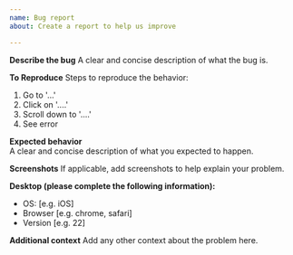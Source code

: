 ```yaml
---
name: Bug report
about: Create a report to help us improve

---
```


**Describe the bug**
A clear and concise description of what the bug is.     
    
**To Reproduce**
Steps to reproduce the behavior:    
1. Go to '...'
2. Click on '....'
3. Scroll down to '....'
4. See error

**Expected behavior**    
A clear and concise description of what you expected to happen.

**Screenshots**
If applicable, add screenshots to help explain your problem.

**Desktop (please complete the following information):**
 - OS: [e.g. iOS]
 - Browser [e.g. chrome, safari]      
 - Version [e.g. 22]    

**Additional context**
Add any other context about the problem here.
